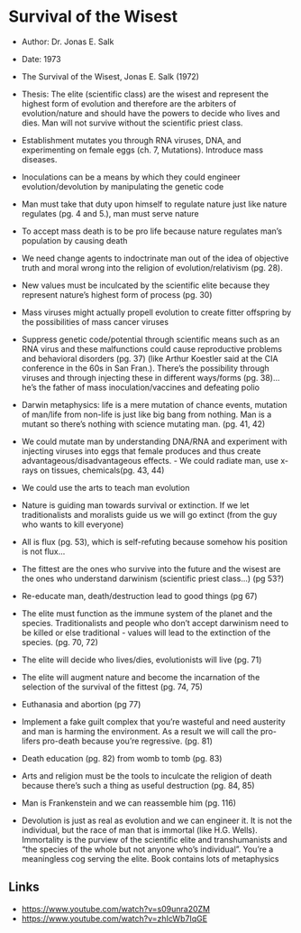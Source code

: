 # Survival of the Wisest

- Author: Dr. Jonas E. Salk
- Date: 1973

- The Survival of the Wisest, Jonas E. Salk (1972)
- Thesis: The elite (scientific class) are the wisest and represent the highest form of evolution and therefore are the arbiters of evolution/nature and should have the powers to decide who lives and dies.  Man will not survive without the scientific priest class.
- Establishment mutates you through RNA viruses, DNA, and experimenting on female eggs (ch. 7, Mutations).  Introduce mass diseases.
- Inoculations can be a means by which they could engineer evolution/devolution by manipulating the genetic code
- Man must take that duty upon himself to regulate nature just like nature regulates (pg. 4 and 5.), man must serve nature
- To accept mass death is to be pro life because nature regulates man’s population by causing death
- We need change agents to indoctrinate man out of the idea of objective truth and moral wrong into the religion of evolution/relativism (pg. 28).
- New values must be inculcated by the scientific elite because they represent nature’s highest form of process (pg. 30)
- Mass viruses might actually propell evolution to create fitter offspring by the possibilities of mass cancer viruses
- Suppress genetic code/potential through scientific means such as an RNA virus and these malfunctions could cause reproductive problems and behavioral disorders (pg. 37) (like Arthur Koestler said at the CIA conference in the 60s in San Fran.).  There’s the possibility through viruses and through injecting these in different ways/forms (pg. 38)... he’s the father of mass inoculation/vaccines and defeating polio
- Darwin metaphysics: life is a mere mutation of chance events, mutation of man/life from non-life is just like big bang from nothing.  Man is a mutant so there’s nothing with science mutating man. (pg. 41, 42)
- We could mutate man by understanding DNA/RNA and experiment with injecting viruses into eggs that female produces and thus create advantageous/disadvantageous effects.  - We could radiate man, use x-rays on tissues, chemicals(pg. 43, 44)
- We could use the arts to teach man evolution
- Nature is guiding man towards survival or extinction.  If we let traditionalists and moralists guide us we will go extinct (from the guy who wants to kill everyone)
- All is flux (pg. 53), which is self-refuting because somehow his position is not flux…
- The fittest are the ones who survive into the future and the wisest are the ones who understand darwinism (scientific priest class...) (pg 53?)
- Re-educate man, death/destruction lead to good things (pg 67)
- The elite must function as the immune system of the planet and the species.  Traditionalists and people who don’t accept darwinism need to be killed or else traditional - values will lead to the extinction of the species. (pg. 70, 72)
- The elite will decide who lives/dies, evolutionists will live (pg. 71)
- The elite will augment nature and become the incarnation of the selection of the survival of the fittest (pg. 74, 75)
- Euthanasia and abortion (pg 77)
- Implement a fake guilt complex that you’re wasteful and need austerity and man is harming the environment.  As a result we will call the pro-lifers pro-death because you’re regressive. (pg. 81)
- Death education (pg. 82) from womb to tomb (pg. 83)
- Arts and religion must be the tools to inculcate the religion of death because there’s such a thing as useful destruction (pg. 84, 85)
- Man is Frankenstein and we can reassemble him (pg. 116)
- Devolution is just as real as evolution and we can engineer it.  It is not the individual, but the race of man that is immortal (like H.G. Wells).  Immortality is the purview of the scientific elite and transhumanists and “the species of the whole but not anyone who’s individual”.  You’re a meaningless cog serving the elite.
Book contains lots of metaphysics

## Links
- <https://www.youtube.com/watch?v=s09unra20ZM>
- <https://www.youtube.com/watch?v=zhIcWb7IqGE>